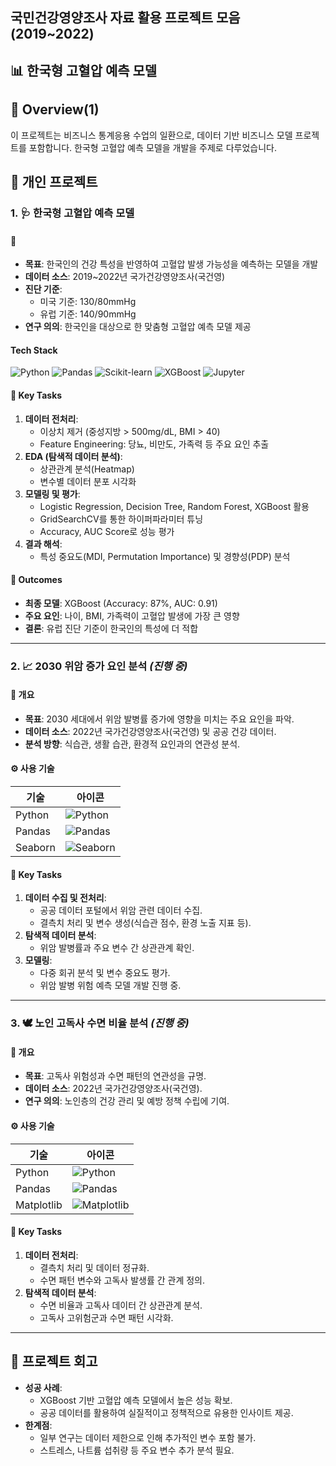 ## 국민건강영양조사 자료 활용 프로젝트 모음 (2019~2022) 

## 📊 한국형 고혈압 예측 모델 

## 📝 Overview(1)
이 프로젝트는 비즈니스 통계응용 수업의 일환으로, 데이터 기반 비즈니스 모델 프로젝트를 포함합니다. 한국형 고혈압 예측 모델을 개발을 주제로 다루었습니다.

## 🚀 개인 프로젝트

### 1. 🩺 한국형 고혈압 예측 모델
#### 📌 
- **목표**: 한국인의 건강 특성을 반영하여 고혈압 발생 가능성을 예측하는 모델을 개발
- **데이터 소스**: 2019~2022년 국가건강영양조사(국건영)
- **진단 기준**: 
  - 미국 기준: 130/80mmHg
  - 유럽 기준: 140/90mmHg
- **연구 의의**: 한국인을 대상으로 한 맞춤형 고혈압 예측 모델 제공

#### Tech Stack
![Python](https://img.shields.io/badge/Python-3776AB?style=for-the-badge&logo=python&logoColor=white) 
![Pandas](https://img.shields.io/badge/Pandas-150458?style=for-the-badge&logo=pandas&logoColor=white) 
![Scikit-learn](https://img.shields.io/badge/Scikit--Learn-F7931E?style=for-the-badge&logo=scikit-learn&logoColor=white) 
![XGBoost](https://img.shields.io/badge/XGBoost-FF4C00?style=for-the-badge&logo=xgboost&logoColor=white) 
![Jupyter](https://img.shields.io/badge/Jupyter-F37626?style=for-the-badge&logo=jupyter&logoColor=white) 

#### 🔑 Key Tasks
1. **데이터 전처리**:
   - 이상치 제거 (중성지방 > 500mg/dL, BMI > 40)
   - Feature Engineering: 당뇨, 비만도, 가족력 등 주요 요인 추출
2. **EDA (탐색적 데이터 분석)**:
   - 상관관계 분석(Heatmap)
   - 변수별 데이터 분포 시각화
3. **모델링 및 평가**:
   - Logistic Regression, Decision Tree, Random Forest, XGBoost 활용
   - GridSearchCV를 통한 하이퍼파라미터 튜닝
   - Accuracy, AUC Score로 성능 평가
4. **결과 해석**:
   - 특성 중요도(MDI, Permutation Importance) 및 경향성(PDP) 분석

#### 🎯 Outcomes
- **최종 모델**: XGBoost (Accuracy: 87%, AUC: 0.91)
- **주요 요인**: 나이, BMI, 가족력이 고혈압 발생에 가장 큰 영향
- **결론**: 유럽 진단 기준이 한국인의 특성에 더 적합

---

### 2. 📈 2030 위암 증가 요인 분석 *(진행 중)*
#### 📌 개요
- **목표**: 2030 세대에서 위암 발병률 증가에 영향을 미치는 주요 요인을 파악.
- **데이터 소스**: 2022년 국가건강영양조사(국건영) 및 공공 건강 데이터.
- **분석 방향**: 식습관, 생활 습관, 환경적 요인과의 연관성 분석.

#### ⚙️ 사용 기술
| 기술               | 아이콘                                                                 |
|--------------------|----------------------------------------------------------------------|
| Python            | ![Python](https://img.shields.io/badge/Python-3776AB?style=for-the-badge&logo=python&logoColor=white) |
| Pandas            | ![Pandas](https://img.shields.io/badge/Pandas-150458?style=for-the-badge&logo=pandas&logoColor=white) |
| Seaborn           | ![Seaborn](https://img.shields.io/badge/Seaborn-0081CB?style=for-the-badge&logo=data:image/svg+xml;base64,<svg_data>) |

#### 🔑 Key Tasks
1. **데이터 수집 및 전처리**:
   - 공공 데이터 포털에서 위암 관련 데이터 수집.
   - 결측치 처리 및 변수 생성(식습관 점수, 환경 노출 지표 등).
2. **탐색적 데이터 분석**:
   - 위암 발병률과 주요 변수 간 상관관계 확인.
3. **모델링**:
   - 다중 회귀 분석 및 변수 중요도 평가.
   - 위암 발병 위험 예측 모델 개발 진행 중.

---

### 3. 🕊️ 노인 고독사 수면 비율 분석 *(진행 중)*
#### 📌 개요
- **목표**: 고독사 위험성과 수면 패턴의 연관성을 규명.
- **데이터 소스**: 2022년 국가건강영양조사(국건영).
- **연구 의의**: 노인층의 건강 관리 및 예방 정책 수립에 기여.

#### ⚙️ 사용 기술
| 기술               | 아이콘                                                                 |
|--------------------|----------------------------------------------------------------------|
| Python            | ![Python](https://img.shields.io/badge/Python-3776AB?style=for-the-badge&logo=python&logoColor=white) |
| Pandas            | ![Pandas](https://img.shields.io/badge/Pandas-150458?style=for-the-badge&logo=pandas&logoColor=white) |
| Matplotlib        | ![Matplotlib](https://img.shields.io/badge/Matplotlib-0177BE?style=for-the-badge&logo=data:image/svg+xml;base64,<svg_data>) |

#### 🔑 Key Tasks
1. **데이터 전처리**:
   - 결측치 처리 및 데이터 정규화.
   - 수면 패턴 변수와 고독사 발생률 간 관계 정의.
2. **탐색적 데이터 분석**:
   - 수면 비율과 고독사 데이터 간 상관관계 분석.
   - 고독사 고위험군과 수면 패턴 시각화.

---

## 📌 프로젝트 회고
- **성공 사례**:
  - XGBoost 기반 고혈압 예측 모델에서 높은 성능 확보.
  - 공공 데이터를 활용하여 실질적이고 정책적으로 유용한 인사이트 제공.
- **한계점**:
  - 일부 연구는 데이터 제한으로 인해 추가적인 변수 포함 불가.
  - 스트레스, 나트륨 섭취량 등 주요 변수 추가 분석 필요.
